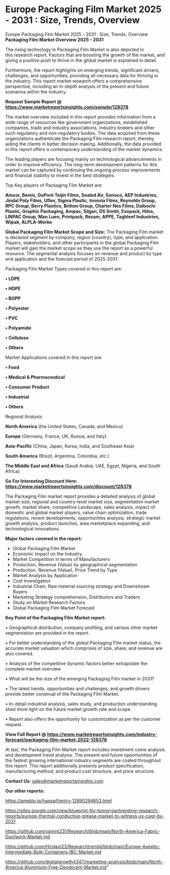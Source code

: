 # Europe Packaging Film Market 2025 - 2031 : Size, Trends, Overview
Europe Packaging Film Market 2025 - 2031 : Size, Trends, Overview
<Strong> Packaging Film Market Overview 2025 - 2031</strong>

The rising technology in Packaging Film Market is also depicted in this research report. Factors that are boosting the growth of the market, and giving a positive push to thrive in the global market is explained in detail.

Furthermore, the report highlights on emerging trends, significant drivers, challenges, and opportunities, providing all necessary data for thriving in the industry. This report market research offers a comprehensive perspective, including an in-depth analysis of the present and future scenarios within the industry.

<strong>Request Sample Report @ <a href=https://www.marketreportsinsights.com/sample/128378>https://www.marketreportsinsights.com/sample/128378</a></strong>

The market overview included in this report provides information from a wide range of resources like government organizations, established companies, trade and industry associations, industry brokers and other such regulatory and non-regulatory bodies. The data acquired from these organizations authenticate the Packaging Film research report, thereby aiding the clients in better decision making. Additionally, the data provided in this report offers a contemporary understanding of the market dynamics.

The leading players are focusing mainly on technological advancements in order to improve efficiency. The long-term development patterns for this market can be captured by continuing the ongoing process improvements and financial stability to invest in the best strategies.

Top Key players of Packaging Film Market are:

<strong>Amcor, Bemis, DuPont Teijin Films, Sealed Air, Sonoco, AEP Industries, Jindal Poly Films, Uflex, Sigma Plastic, Innovia Films, Reynolds Group, RPC Group, Berry Plastics, Britton Group, Charter Nex Films, Daibochi Plastic, Graphic Packaging, Ampac, Silgan, DS Smith, Exopack, Hilex, LINPAC Group, Man Luen, Printpack, Rexam, APPE, Taghleef Industries, Wipak, ALPLA-Werke</strong>

<strong><b>Global Packaging Film Market Scope and Size:</b></strong>
The Packaging Film market is declared segment by company, region (country), type, and application. Players, stakeholders, and other participants in the global Packaging Film market will gain the market scope as they use the report as a powerful resource. The segmental analysis focuses on revenue and product by type and application and the forecast period of 2025-2031.

Packaging Film Market Types covered in this report are:

<strong>• LDPE

• HDPE

• BOPP

• Polyester

• PVC

• Polyamide

• Cellulose

• Others</strong>

Market Applications covered in this report are:

<strong>• Food

• Medical & Pharmaceutical

• Consumer Product

• Industrial

• Others</strong> 

Regional Analysis

<strong>North America</strong> (the United States, Canada, and Mexico)

<strong>Europe</strong> (Germany, France, UK, Russia, and Italy)

<strong>Asia-Pacific</strong> (China, Japan, Korea, India, and Southeast Asia)

<strong>South America</strong> (Brazil, Argentina, Colombia, etc.)

<strong>The Middle East and Africa</strong> (Saudi Arabia, UAE, Egypt, Nigeria, and South Africa)

<strong>Go For Interesting Discount Here: <a href=https://www.marketreportsinsights.com/discount/128378>https://www.marketreportsinsights.com/discount/128378</a></strong>

The Packaging Film market report provides a detailed analysis of global market size, regional and country-level market size, segmentation market growth, market share, competitive Landscape, sales analysis, impact of domestic and global market players, value chain optimization, trade regulations, recent developments, opportunities analysis, strategic market growth analysis, product launches, area marketplace expanding, and technological innovations.

<strong><b>Major factors covered in the report:</b></strong>
<ul>
  <li>Global Packaging Film Market </li>
  <li>Economic Impact on the Industry</li>
  <li>Market Competition in terms of Manufacturers</li>
  <li>Production, Revenue (Value) by geographical segmentation</li>
  <li>Production, Revenue (Value), Price Trend by Type</li>
  <li>Market Analysis by Application</li>
  <li>Cost Investigation</li>
  <li>Industrial Chain, Raw material sourcing strategy and Downstream Buyers</li>
  <li>Marketing Strategy comprehension, Distributors and Traders</li>
  <li>Study on Market Research Factors</li>
  <li>Global Packaging Film Market Forecast</li>
</ul>

<strong><b>Key Point of the Packaging Film Market report:</b></strong>

• Geographical distribution, company profiling, and various other market segmentation are provided in the report.

• For better understanding of the global Packaging Film market status, the accurate market valuation which comprises of size, share, and revenue are also covered.

• Analysis of the competitive dynamic factors better extrapolate the complete market overview

• What will be the size of the emerging Packaging Film market in 2031?

• The latest trends, opportunities and challenges, and growth drivers provide better construal of the Packaging Film Market.

• In-detail industrial analysis, sales study, and production understanding shed more light on the future market growth rate and scope.

• Report also offers the opportunity for customization as per the customer request.

<strong><b>View Full Report @ <a href=https://www.marketreportsinsights.com/industry-forecast/packaging-film-market-2022-128378>https://www.marketreportsinsights.com/industry-forecast/packaging-film-market-2022-128378</a></b></strong>


At last, the Packaging Film Market report includes investment come analysis and development trend analysis. The present and future opportunities of the fastest growing international industry segments are coated throughout this report. This report additionally presents product specification, manufacturing method, and product cost structure, and price structure.

<strong>Contact Us:</strong>
sales@marketreportsinsights.com

<strong>Our other reports:</strong>

<a href=https://ameblo.jp/haqsaif/entry-12890294653.html>https://ameblo.jp/haqsaif/entry-12890294653.html</a>

<a href=https://sites.google.com/view/blueprint-for-tomorrow/trending-research-reports/europe-thermal-conductive-grease-market-to-witness-xx-cagr-by-2031>https://sites.google.com/view/blueprint-for-tomorrow/trending-research-reports/europe-thermal-conductive-grease-market-to-witness-xx-cagr-by-2031</a>

<a href=https://github.com/yamini231/Research/blob/main/North-America-Fabric-Ductwork-Market.md>https://github.com/yamini231/Research/blob/main/North-America-Fabric-Ductwork-Market.md</a>

<a href=https://github.com/Hindavi23/Researchtrendd/blob/main/Europe-Aseptic-Intermediate-Bulk-Containers-IBC-Market.md>https://github.com/Hindavi23/Researchtrendd/blob/main/Europe-Aseptic-Intermediate-Bulk-Containers-IBC-Market.md</a>

<a href=https://github.com/digitalgrowth4347/marketing-analysis/blob/main/North-America-Aluminium-Free-Deodorant-Market.md>https://github.com/digitalgrowth4347/marketing-analysis/blob/main/North-America-Aluminium-Free-Deodorant-Market.md</a>"

